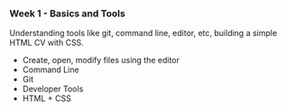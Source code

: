 ### Week 1 - Basics and Tools
Understanding tools like git, command line, editor, etc, building a simple HTML CV with CSS.

* Create, open, modify files using the editor
* Command Line
* Git
* Developer Tools
* HTML + CSS
